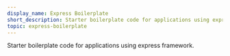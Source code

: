 ```yaml
---
display_name: Express Boilerplate
short_description: Starter boilerplate code for applications using express framework
topic: express-boilerplate
---
```

Starter boilerplate code for applications using express framework.
